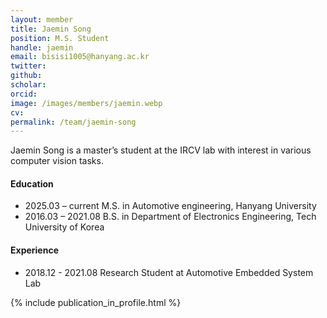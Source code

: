 ```yaml
---
layout: member
title: Jaemin Song
position: M.S. Student
handle: jaemin
email: bisisi1005@hanyang.ac.kr
twitter: 
github: 
scholar: 
orcid: 
image: /images/members/jaemin.webp
cv: 
permalink: /team/jaemin-song
---
```


Jaemin Song is a master’s student at the IRCV lab with interest in various computer vision tasks.


#### Education

<ul class="chronological">
  <li><span>2025.03 – current</span> M.S. in Automotive engineering, Hanyang University</li>
  <li><span>2016.03 – 2021.08</span> B.S. in Department of Electronics Engineering, Tech University of Korea</li>
  
</ul>

#### Experience

<ul class="chronological">
  <li><span>2018.12 - 2021.08</span> Research Student at Automotive Embedded System Lab</li>
  
</ul>

{% include publication_in_profile.html %}
